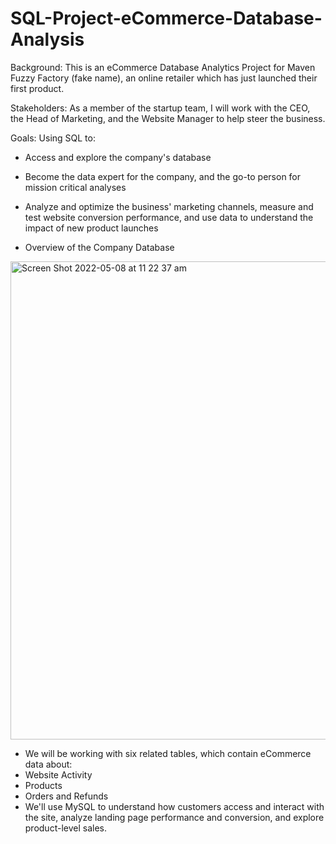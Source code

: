 # SQL-Project-eCommerce-Database-Analysis

Background:
This is an eCommerce Database Analytics Project for Maven Fuzzy Factory (fake name), an online retailer which has just launched their first product. 

Stakeholders:
As a member of the startup team, I will work with the CEO, the Head of Marketing, and the Website Manager to help steer the business.

Goals:
Using SQL to:
* Access and explore the company's database
* Become the data expert for the company, and the go-to person for mission critical analyses
* Analyze and optimize the business' marketing channels, measure and test website conversion performance, and use data to understand the impact of new product launches


* Overview of the Company Database
<img width="765" alt="Screen Shot 2022-05-08 at 11 22 37 am" src="https://user-images.githubusercontent.com/85088636/167277917-fd79782a-d931-49eb-99f2-9497376add30.png">

* We will be working with six related tables, which contain eCommerce data about:
* Website Activity
* Products
* Orders and Refunds
* We'll use MySQL to understand how customers access and interact with the site, analyze landing page performance and conversion, and explore product-level sales.
